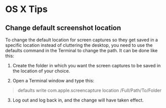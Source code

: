 # OS X Tips

## Change default screenshot location
To change the default location for screen captures so they get saved in a specific location instead of cluttering the desktop, you need to use the defaults command in the Terminal to change the path. It can be done like this:

1. Create the folder in which you want the screen captures to be saved in the location of your choice.

2. Open a Terminal window and type this:
> defaults write com.apple.screencapture location /Full/Path/To/Folder

3. Log out and log back in, and the change will have taken effect.

